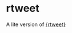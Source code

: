
<!-- README.md is generated from README.Rmd. Please edit that file -->

# rtweet

A lite version of [{rtweet}](https://github.com/ropensci/rtweet)
